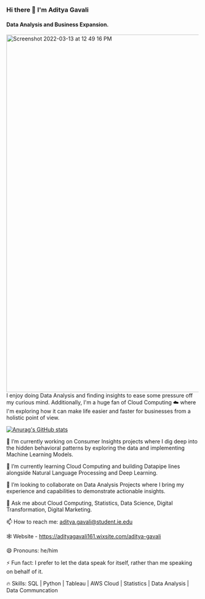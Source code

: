 ### Hi there 👋 I'm Aditya Gavali
#### Data Analysis and Business Expansion.

<img width="934" alt="Screenshot 2022-03-13 at 12 49 16 PM" src="https://user-images.githubusercontent.com/54794852/158058313-2a1886ee-bff4-4b4b-83ca-1aab388efe1e.png">
I enjoy doing Data Analysis and finding insights to ease some pressure off my curious mind. Additionally, I'm a huge fan of Cloud Computing ☁️ where I'm exploring how it can make life easier and faster for businesses from a holistic point of view.

[![Anurag's GitHub stats](https://github-readme-stats.vercel.app/api?username=aditya12997)](https://github.com/anuraghazra/github-readme-stats)

🔭 I’m currently working on Consumer Insights projects where I dig deep into the hidden behavioral patterns by exploring the data and implementing Machine Learning Models.

🌱 I’m currently learning Cloud Computing and building Datapipe lines alongside Natural Language Processing and Deep Learning.
 
👯 I’m looking to collaborate on Data Analysis Projects where I bring my experience and capabilities to demonstrate actionable insights.
 
💬 Ask me about Cloud Computing, Statistics, Data Science, Digital Transformation, Digital Marketing.
 
📫 How to reach me: aditya.gavali@student.ie.edu
 
 🕸 Website - https://adityagavali161.wixsite.com/aditya-gavali
 
😄 Pronouns: he/him
 
⚡ Fun fact: I prefer to let the data speak for itself, rather than me speaking on behalf of it.

🔥 Skills: 
    SQL |
    Python |
    Tableau |
    AWS Cloud |
    Statistics |
    Data Analysis  |
    Data Communcation 



